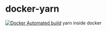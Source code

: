 # docker-yarn
[![Docker Automated build](https://img.shields.io/docker/automated/kr1sp1n/docker-yarn.svg?maxAge=2592000)](https://hub.docker.com/r/kr1sp1n/docker-yarn)
yarn inside docker

